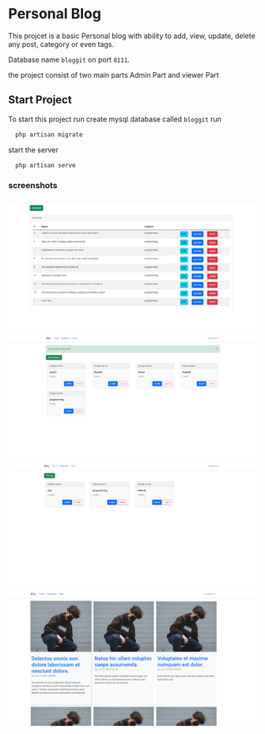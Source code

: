 # Personal Blog

This projcet is a basic Personal blog with ability to add, view, update, delete any post, category or even tags.

Database name `bloggit` on port `8111`.

the project consist of two main parts Admin Part and viewer Part

## Start Project

To start this project run
create mysql database called `bloggit`
run 

```bash
  php artisan migrate
```
start the server
```bash
  php artisan serve
```
### screenshots
![posts Pic](posts.png)
![categories Pic](categories.png)
![tags Pic](tags.png)
![blog Pic](blog.png)